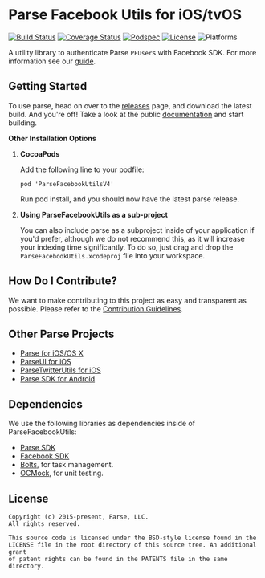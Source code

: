 # Parse Facebook Utils for iOS/tvOS

[![Build Status][build-status-svg]][build-status-link]
[![Coverage Status][coverage-status-svg]][coverage-status-link]
[![Podspec][podspec-svg]][podspec-link]
[![License][license-svg]][license-link]
![Platforms][platforms-svg]

A utility library to authenticate Parse `PFUser`s with Facebook SDK. For more information see our [guide][guide].

## Getting Started

To use parse, head on over to the [releases][releases] page, and download the latest build.
And you're off! Take a look at the public [documentation][docs] and start building.

**Other Installation Options**

 1. **CocoaPods**

    Add the following line to your podfile:

        pod 'ParseFacebookUtilsV4'

    Run pod install, and you should now have the latest parse release.

 2. **Using ParseFacebookUtils as a sub-project**

    You can also include parse as a subproject inside of your application if you'd prefer, although we do not recommend this, as it will increase your indexing time significantly. To do so, just drag and drop the `ParseFacebookUtils.xcodeproj` file into your workspace.

## How Do I Contribute?

We want to make contributing to this project as easy and transparent as possible. Please refer to the [Contribution Guidelines][contributing].

## Other Parse Projects

 - [Parse for iOS/OS X][parse-iosx-link]
 - [ParseUI for iOS][parseui-ios-link]
 - [ParseTwitterUtils for iOS][parsetwitterutils-ios-link]
 - [Parse SDK for Android][android-sdk-link]

## Dependencies

We use the following libraries as dependencies inside of ParseFacebookUtils:

 - [Parse SDK][parse-iosx-link]
 - [Facebook SDK][facebook-sdk]
 - [Bolts][bolts-framework], for task management.
 - [OCMock][ocmock-framework], for unit testing.

## License

```
Copyright (c) 2015-present, Parse, LLC.
All rights reserved.

This source code is licensed under the BSD-style license found in the
LICENSE file in the root directory of this source tree. An additional grant
of patent rights can be found in the PATENTS file in the same directory.
```

 [parse.com]: https://www.parse.com/products/ios
 [docs]: https://www.parse.com/docs/ios/guide
 [guide]: https://parse.com/docs/ios/guide#users-facebook-users
 [blog]: https://blog.parse.com/

 [parse-iosx-link]: https://github.com/ParsePlatform/Parse-SDK-iOS-OSX
 [parseui-ios-link]: https://github.com/ParsePlatform/ParseUI-iOS
 [parsetwitterutils-ios-link]: https://github.com/ParsePlatform/ParseTwitterUtils-iOS
 [android-sdk-link]: https://github.com/ParsePlatform/Parse-SDK-Android

 [releases]: https://github.com/ParsePlatform/ParseFacebookUtils-iOS/releases
 [contributing]: https://github.com/ParsePlatform/ParseFacebookUtils-iOS/blob/master/CONTRIBUTING.md

 [facebook-sdk]: https://developers.facebook.com/docs/ios
 [bolts-framework]: https://github.com/BoltsFramework/Bolts-iOS
 [ocmock-framework]: http://ocmock.org

 [build-status-svg]: https://img.shields.io/travis/ParsePlatform/ParseFacebookUtils-iOS/master.svg
 [build-status-link]: https://travis-ci.org/ParsePlatform/ParseFacebookUtils-iOS/branches

 [coverage-status-svg]: https://codecov.io/github/ParsePlatform/ParseFacebookUtils-iOS/coverage.svg?branch=master
 [coverage-status-link]: https://codecov.io/github/ParsePlatform/ParseFacebookUtils-iOS?branch=master

 [license-svg]: https://img.shields.io/badge/license-BSD-lightgrey.svg
 [license-link]: https://github.com/ParsePlatform/ParseFacebookUtils-iOS/blob/master/LICENSE

 [podspec-svg]: https://img.shields.io/cocoapods/v/ParseFacebookUtilsV4.svg
 [podspec-link]: https://cocoapods.org/pods/ParseFacebookUtilsV4

 [platforms-svg]: http://img.shields.io/cocoapods/p/ParseFacebookUtilsV4.svg?style=flat
